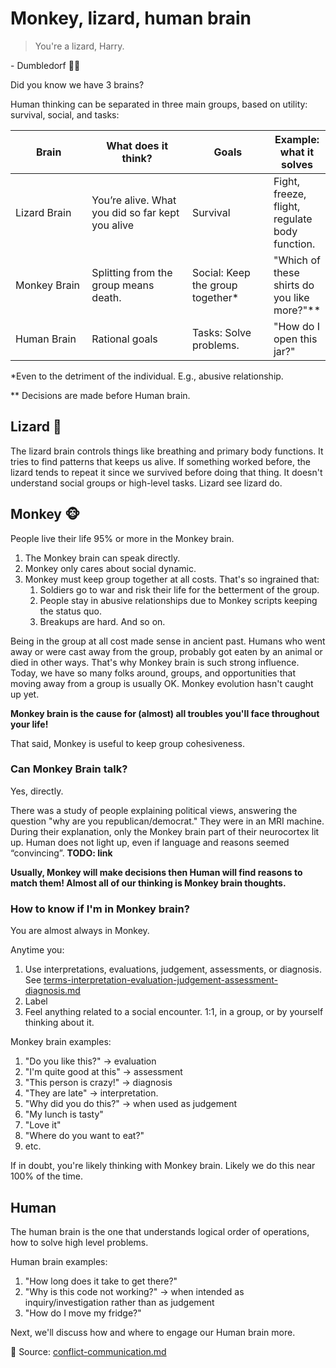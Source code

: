 # Monkey, lizard, human brain

> You're a lizard, Harry.

&#x20;\- Dumbledorf 🧙‍♂️

Did you know we have 3 brains?

Human thinking can be separated in three main groups, based on utility: survival, social, and tasks:

<table><thead><tr><th width="149">Brain</th><th width="221">What does it think?</th><th width="150">Goals</th><th>Example: what it solves</th></tr></thead><tbody><tr><td>Lizard Brain</td><td>You’re alive. What you did so far kept you alive</td><td>Survival</td><td>Fight, freeze, flight, regulate body function.</td></tr><tr><td>Monkey Brain</td><td>Splitting from the group means death.</td><td>Social: Keep the group together*</td><td>"Which of these shirts do you like more?"**</td></tr><tr><td>Human Brain</td><td>Rational goals</td><td>Tasks: Solve problems.</td><td>"How do I open this jar?"</td></tr></tbody></table>

\*Even to the detriment of the individual. E.g., abusive relationship.

\*\* Decisions are made before Human brain.

## Lizard 🦎

The lizard brain controls things like breathing and primary body functions. It tries to find patterns that keeps us alive. If something worked before, the lizard tends to repeat it since we survived before doing that thing. It doesn't understand social groups or high-level tasks. Lizard see lizard do.

## Monkey 🐵

People live their life 95% or more in the Monkey brain.

1. The Monkey brain can speak directly.
2. Monkey only cares about social dynamic.
3. Monkey must keep group together at all costs. That's so ingrained that:
   1. Soldiers go to war and risk their life for the betterment of the group.
   2. People stay in abusive relationships due to Monkey scripts keeping the status quo.
   3. Breakups are hard. And so on.

Being in the group at all cost made sense in ancient past. Humans who went away or were cast away from the group, probably got eaten by an animal or died in other ways. That's why Monkey brain is such strong influence. Today, we have so many folks around, groups, and opportunities that moving away from a group is usually OK. Monkey evolution hasn't caught up yet.

**Monkey brain is the cause for (almost) all troubles you'll face throughout your life!**

That said, Monkey is useful to keep group cohesiveness.

### Can Monkey Brain talk?&#x20;

Yes, directly.

There was a study of people explaining political views, answering the question "why are you republican/democrat." They were in an MRI machine. During their explanation, only the Monkey brain part of their neurocortex lit up. Human does not light up, even if language and reasons seemed “convincing”. **TODO: link**

**Usually, Monkey will make decisions then Human will find reasons to match them! Almost all of our thinking is Monkey brain thoughts.**

### How to know if I'm in Monkey brain?

You are almost always in Monkey.

Anytime you:

1. Use interpretations, evaluations, judgement, assessments, or diagnosis. See [terms-interpretation-evaluation-judgement-assessment-diagnosis.md](../paradigm-shift/terms-interpretation-evaluation-judgement-assessment-diagnosis.md "mention")
2. Label
3. Feel anything related to a social encounter. 1:1, in a group, or by yourself thinking about it.

Monkey brain examples:

1. "Do you like this?" -> evaluation
2. "I'm quite good at this" -> assessment
3. "This person is crazy!" -> diagnosis
4. "They are late" -> interpretation.
5. "Why did you do this?" -> when used as judgement
6. "My lunch is tasty"
7. "Love it"
8. "Where do you want to eat?"
9. etc.

If in doubt, you're likely thinking with Monkey brain. Likely we do this near 100% of the time.

## Human

The human brain is the one that understands logical order of operations, how to solve high level problems.

Human brain examples:

1. "How long does it take to get there?"
2. "Why is this code not working?" -> when intended as inquiry/investigation rather than as judgement
3. "How do I move my fridge?"

Next, we'll discuss how and where to engage our Human brain more.

📕 Source: [conflict-communication.md](../references/conflict-communication.md "mention")
